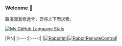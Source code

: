### Welcome 👋

路漫漫其修远兮，吾将上下而求索。

[![My GitHub Language Stats](https://github-readme-stats.vercel.app/api?username=KangLin&show_icons=true&count_private=true&theme=tokyonight&hide_border=true)](https://github.com/KangLin)

|PIN|
|:----:|:----:|
|[![RabbitIm](https://github-readme-stats.vercel.app/api/pin/?username=KangLin&repo=RabbitRemoteControl)](https://github.com/KangLin/RabbitIm)|[![RabbitRemoteControl](https://github-readme-stats.vercel.app/api/pin/?username=KangLin&repo=RabbitRemoteControl)](https://github.com/KangLin/RabbitRemoteControl)|

<!--

[![My GitHub Language Stats](https://github-readme-stats.vercel.app/api/top-langs/?username=KangLin&langs_count=5&theme=tokyonight)](https://github.com/KangLin)


**KangLin/KangLin** is a ✨ _special_ ✨ repository because its `README.md` (this file) appears on your GitHub profile.

Here are some ideas to get you started:

- 🔭 I’m currently working on ...
- 🌱 I’m currently learning ...
- 👯 I’m looking to collaborate on ...
- 🤔 I’m looking for help with ...
- 💬 Ask me about ...
- 📫 How to reach me: ...
- 😄 Pronouns: ...
- ⚡ Fun fact: ...
-->
